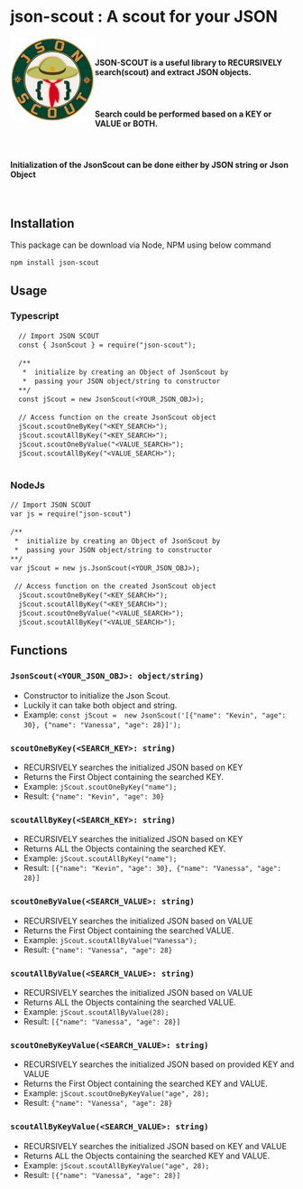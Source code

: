 # json-scout : A scout for your JSON

<img src="resources/json-scout-logo.png"  align="left" width="150" height="150">

#### &nbsp;
#### JSON-SCOUT is a useful library to RECURSIVELY search(scout) and extract JSON objects.
#### &nbsp;
#### Search could be performed based on a KEY or VALUE or BOTH.
#### &nbsp;
#### Initialization of the JsonScout can be done either by JSON string or Json Object
#### &nbsp;

## Installation
This package can be download via Node, NPM using below command

```
npm install json-scout
```

## Usage
### Typescript
```
  // Import JSON SCOUT
  const { JsonScout } = require("json-scout");
  
  /** 
   *  initialize by creating an Object of JsonScout by 
   *  passing your JSON object/string to constructor
  **/
  const jScout = new JsonScout(<YOUR_JSON_OBJ>);
  
  // Access function on the create JsonScout object
  jScout.scoutOneByKey("<KEY_SEARCH>");
  jScout.scoutAllByKey("<KEY_SEARCH>");
  jScout.scoutOneByValue("<VALUE_SEARCH>");
  jScout.scoutAllByKey("<VALUE_SEARCH>");
  
```

### NodeJs
```
// Import JSON SCOUT
var js = require("json-scout")

/** 
 *  initialize by creating an Object of JsonScout by 
 *  passing your JSON object/string to constructor
**/
var jScout = new js.JsonScout(<YOUR_JSON_OBJ>);

 // Access function on the created JsonScout object
  jScout.scoutOneByKey("<KEY_SEARCH>");
  jScout.scoutAllByKey("<KEY_SEARCH>");
  jScout.scoutOneByValue("<VALUE_SEARCH>");
  jScout.scoutAllByKey("<VALUE_SEARCH>");

```

## Functions

###  ``` JsonScout(<YOUR_JSON_OBJ>: object/string) ```  
- Constructor to initialize the Json Scout. 
- Luckily it can take both object and string.
- Example: ```const jScout =  new JsonScout('[{"name": "Kevin", "age": 30}, {"name": "Vanessa", "age": 28}]'); ```  

### ``` scoutOneByKey(<SEARCH_KEY>: string) ```
- RECURSIVELY searches the initialized JSON based on KEY
- Returns the First Object containing the searched KEY.
- Example: ``` jScout.scoutOneByKey("name"); ```
- Result: ``` {"name": "Kevin", "age": 30} ```

### ``` scoutAllByKey(<SEARCH_KEY>: string) ```
- RECURSIVELY searches the initialized JSON based on KEY
- Returns ALL the Objects containing the searched KEY.
- Example: ``` jScout.scoutAllByKey("name"); ```
- Result: ``` [{"name": "Kevin", "age": 30}, {"name": "Vanessa", "age": 28}] ```

### ``` scoutOneByValue(<SEARCH_VALUE>: string) ```
- RECURSIVELY searches the initialized JSON based on VALUE
- Returns the First Object containing the searched VALUE.
- Example: ``` jScout.scoutAllByValue("Vanessa"); ```
- Result: ``` {"name": "Vanessa", "age": 28} ```

### ``` scoutAllByValue(<SEARCH_VALUE>: string) ```
- RECURSIVELY searches the initialized JSON based on VALUE
- Returns ALL the Objects containing the searched VALUE.
- Example: ``` jScout.scoutAllByValue(28); ```
- Result: ``` [{"name": "Vanessa", "age": 28}] ```

### ``` scoutOneByKeyValue(<SEARCH_VALUE>: string) ```
- RECURSIVELY searches the initialized JSON based on provided KEY and VALUE
- Returns the First Object containing the searched KEY and VALUE.
- Example: ``` jScout.scoutOneByKeyValue("age", 28); ```
- Result: ``` {"name": "Vanessa", "age": 28} ```

### ``` scoutAllByKeyValue(<SEARCH_VALUE>: string) ```
- RECURSIVELY searches the initialized JSON based on KEY and VALUE
- Returns ALL the Objects containing the searched KEY and VALUE.
- Example: ``` jScout.scoutAllByKeyValue("age", 28); ```
- Result: ``` [{"name": "Vanessa", "age": 28}] ```

